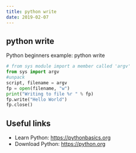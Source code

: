 ```yaml
---
title: python write
date: 2019-02-07
---
```


## python write

Python beginners example: python write

```python
# from sys module import a member called 'argv'
from sys import argv
#unpack
script, filename = argv
fp = open(filename, "w")
print("Writing to file %r " % fp)
fp.write("Hello World")
fp.close()


```

## Useful links

- Learn Python: https://pythonbasics.org
- Download Python: https://python.org
